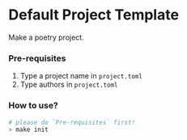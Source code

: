 # Default Project Template

Make a poetry project.

### Pre-requisites
1. Type a project name in `project.toml`
2. Type authors in `project.toml`

### How to use?
```bash
# please do `Pre-requisites` first!
> make init
```
